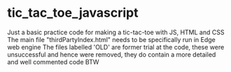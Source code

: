 # tic_tac_toe_javascript
Just a basic practice code for making a tic-tac-toe with JS, HTML and CSS
The main file "thirdPartyIndex.html" needs to be specifically run in Edge web engine
The files labelled 'OLD' are former trial at the code, these were unsuccessful and
hence were removed, they do contain a more detailed and well commented code BTW
